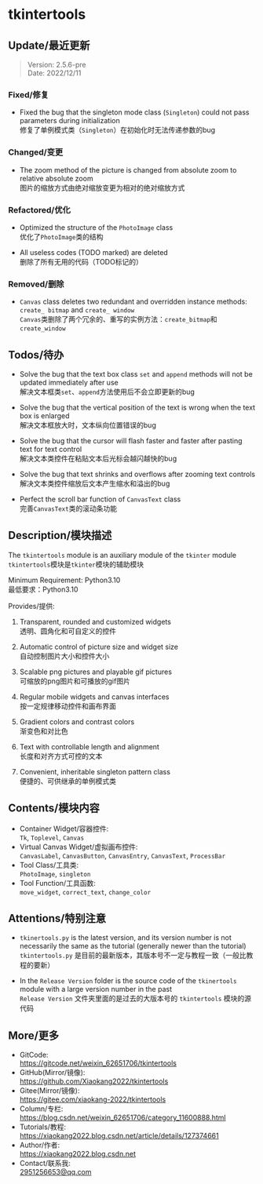 **tkintertools**
================

Update/最近更新
--------------
> Version: 2.5.6-pre  
> Date: 2022/12/11

### Fixed/修复

* Fixed the bug that the singleton mode class (`Singleton`) could not pass parameters during initialization  
修复了单例模式类（`Singleton`）在初始化时无法传递参数的bug

### Changed/变更

* The zoom method of the picture is changed from absolute zoom to relative absolute zoom  
图片的缩放方式由绝对缩放变更为相对的绝对缩放方式

### Refactored/优化

* Optimized the structure of the `PhotoImage` class  
优化了`PhotoImage`类的结构

* All useless codes (TODO marked) are deleted  
删除了所有无用的代码（TODO标记的）

### Removed/删除

* `Canvas` class deletes two redundant and overridden instance methods: `create_ bitmap` and `create_ window`  
`Canvas`类删除了两个冗余的、重写的实例方法：`create_bitmap`和`create_window`

Todos/待办
---------

* Solve the bug that the text box class `set` and `append` methods will not be updated immediately after use  
解决文本框类`set`、`append`方法使用后不会立即更新的bug

* Solve the bug that the vertical position of the text is wrong when the text box is enlarged  
解决文本框放大时，文本纵向位置错误的bug

* Solve the bug that the cursor will flash faster and faster after pasting text for text control  
解决文本类控件在粘贴文本后光标会越闪越快的bug

* Solve the bug that text shrinks and overflows after zooming text controls  
解决文本类控件缩放后文本产生缩水和溢出的bug

* Perfect the scroll bar function of `CanvasText` class  
完善`CanvasText`类的滚动条功能

Description/模块描述
-------------------

The `tkintertools` module is an auxiliary module of the `tkinter` module  
`tkintertools`模块是`tkinter`模块的辅助模块

Minimum Requirement: Python3.10  
最低要求：Python3.10

Provides/提供:
1. Transparent, rounded and customized widgets  
透明、圆角化和可自定义的控件

2. Automatic control of picture size and widget size  
自动控制图片大小和控件大小

3. Scalable png pictures and playable gif pictures  
可缩放的png图片和可播放的gif图片

4. Regular mobile widgets and canvas interfaces  
按一定规律移动控件和画布界面

5. Gradient colors and contrast colors  
渐变色和对比色

6. Text with controllable length and alignment  
长度和对齐方式可控的文本

7. Convenient, inheritable singleton pattern class  
便捷的、可供继承的单例模式类

Contents/模块内容
----------------

* Container Widget/容器控件:  
`Tk`, `Toplevel`, `Canvas`
* Virtual Canvas Widget/虚拟画布控件:  
`CanvasLabel`, `CanvasButton`, `CanvasEntry`, `CanvasText`, `ProcessBar`
* Tool Class/工具类:  
`PhotoImage`, `singleton`
* Tool Function/工具函数:  
`move_widget`, `correct_text`, `change_color`

Attentions/特别注意
------------------

* `tkinertools.py` is the latest version, and its version number is not necessarily the same as the tutorial (generally newer than the tutorial)  
`tkintertools.py` 是目前的最新版本，其版本号不一定与教程一致（一般比教程的要新）

* In the `Release Version` folder is the source code of the `tkinertools` module with a large version number in the past  
`Release Version` 文件夹里面的是过去的大版本号的 `tkintertools` 模块的源代码

More/更多
--------

* GitCode:  
https://gitcode.net/weixin_62651706/tkintertools
* GitHub(Mirror/镜像):  
https://github.com/Xiaokang2022/tkintertools
* Gitee(Mirror/镜像):  
https://gitee.com/xiaokang-2022/tkintertools
* Column/专栏:  
https://blog.csdn.net/weixin_62651706/category_11600888.html
* Tutorials/教程:  
https://xiaokang2022.blog.csdn.net/article/details/127374661
* Author/作者:  
https://xiaokang2022.blog.csdn.net
* Contact/联系我:  
<2951256653@qq.com>
